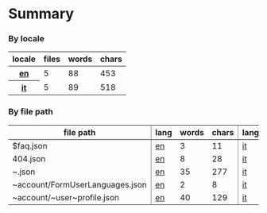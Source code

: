 # Summary

### By locale

<table><thead><tr><th>locale</th><th>files</th><th>words</th><th>chars</th></tr></thead><tbody><tr><th><a href="https://github.com/your-network/translations/tree/dev/en">en</a></th><td>5</td><td>88</td><td>453</td></tr><tr><th><a href="https://github.com/your-network/translations/tree/dev/it">it</a></th><td>5</td><td>89</td><td>518</td></tr></tbody></table>

### By file path

<table><thead><tr><th style="border-right:1px solid grey">file path</th><th>lang</th><th>words</th><th style="border-right:1px solid grey">chars</th><th>lang</th><th>words</th><th style="border-right:1px solid grey">chars</th></tr></thead><tbody><tr><td style="border-right:1px solid grey">$faq.json</td><td><a href="https://github.com/your-network/translations/tree/dev/en/$faq.json">en</a></td><td>3</td><td style="border-right:1px solid grey">11</td><td><a href="https://github.com/your-network/translations/tree/dev/it/$faq.json">it</a></td><td>2</td><td style="border-right:1px solid grey">12</td></tr><tr><td style="border-right:1px solid grey">404.json</td><td><a href="https://github.com/your-network/translations/tree/dev/en/404.json">en</a></td><td>8</td><td style="border-right:1px solid grey">28</td><td><a href="https://github.com/your-network/translations/tree/dev/it/404.json">it</a></td><td>7</td><td style="border-right:1px solid grey">35</td></tr><tr><td style="border-right:1px solid grey">~.json</td><td><a href="https://github.com/your-network/translations/tree/dev/en/~.json">en</a></td><td>35</td><td style="border-right:1px solid grey">277</td><td><a href="https://github.com/your-network/translations/tree/dev/it/~.json">it</a></td><td>38</td><td style="border-right:1px solid grey">336</td></tr><tr><td style="border-right:1px solid grey">~account/FormUserLanguages.json</td><td><a href="https://github.com/your-network/translations/tree/dev/en/~account/FormUserLanguages.json">en</a></td><td>2</td><td style="border-right:1px solid grey">8</td><td><a href="https://github.com/your-network/translations/tree/dev/it/~account/FormUserLanguages.json">it</a></td><td>2</td><td style="border-right:1px solid grey">8</td></tr><tr><td style="border-right:1px solid grey">~account/~user~profile.json</td><td><a href="https://github.com/your-network/translations/tree/dev/en/~account/~user~profile.json">en</a></td><td>40</td><td style="border-right:1px solid grey">129</td><td><a href="https://github.com/your-network/translations/tree/dev/it/~account/~user~profile.json">it</a></td><td>40</td><td style="border-right:1px solid grey">127</td></tr></tbody></table>

